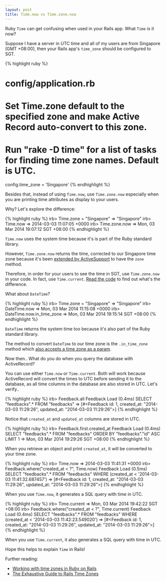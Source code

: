 ```yaml
---
layout: post
title: Time.now vs Time.zone.now
---
```


Ruby `Time` can get confusing when used in your Rails app. What `Time` is it now?

Suppose I have a server in UTC time and all of my users are from Singapore (GMT +08:00),
then your Rails app's `time_zone` should be configured to SGT.

{% highlight ruby %}
# config/application.rb

# Set Time.zone default to the specified zone and make Active Record auto-convert to this zone.
# Run "rake -D time" for a list of tasks for finding time zone names. Default is UTC.
config.time_zone = 'Singapore'
{% endhighlight %}

Besides that, instead of using `Time.now`, use `Time.zone.now` especially when
you are printing time attributes as display to your users.

Why? Let's explore the difference:

{% highlight ruby %}
irb> Time.zone = "Singapore"
=> "Singapore"
irb> Time.now
=> 2014-03-03 11:07:05 +0000
irb> Time.zone.now
=> Mon, 03 Mar 2014 19:07:12 SGT +08:00
{% endhighlight %}

`Time.now` uses the system time because it's is part of the Ruby standard library.

However, `Time.zone.now` returns the time, corrected to our Singapore time zone
because it's been [extended by ActiveSupport](https://github.com/rails/rails/blob/master/activesupport/lib/active_support/core_ext/time/zones.rb#L11) to have the `zone` method.

Therefore, in order for your users to see the time in SGT, use `Time.zone.now` in your code. In fact, use `Time.current`. [Read the code](https://github.com/rails/rails/blob/master/activesupport/lib/active_support/core_ext/time/calculations.rb#L29) to find out what's the difference.

What about `DateTime`?

{% highlight ruby %}
irb> Time.zone = "Singapore"
=> "Singapore"
irb> DateTime.now
=> Mon, 03 Mar 2014 11:15:08 +0000
irb> DateTime.now.in_time_zone
=> Mon, 03 Mar 2014 19:15:14 SGT +08:00
{% endhighlight %}

`DateTime` returns the system time too because it's also part of the Ruby standard library.

The method to convert `DateTime` to our time zone is the `.in_time_zone` method which [also accepts a time zone as a param](https://github.com/rails/rails/blob/master/activesupport/lib/active_support/core_ext/date_and_time/zones.rb#L19).

Now then.. What do you do when you query the database with ActiveRecord?

You can use either `Time.now` or `Time.current`.
Both will work because ActiveRecord will convert the times to UTC before sending it to the database,
as all time columns in the database are also stored in UTC. Let's verify..

{% highlight ruby %}
irb> Feedback.all
  Feedback Load (0.4ms)  SELECT "feedbacks".* FROM "feedbacks"
=> [#<Feedback id: 1, created_at: "2014-03-03 11:29:26", updated_at: "2014-03-03 11:29:26">]
{% endhighlight %}

Notice that `created_at` and `updated_at` columns are stored in UTC.

{% highlight ruby %}
irb> Feedback.first.created_at
  Feedback Load (0.4ms)  SELECT "feedbacks".* FROM "feedbacks" ORDER BY "feedbacks"."id" ASC LIMIT 1
=> Mon, 03 Mar 2014 19:29:26 SGT +08:00
{% endhighlight %}

When you retrieve an object and print `created_at`, it will be converted to your time zone.

{% highlight ruby %}
irb> Time.now
=> 2014-03-03 11:41:31 +0000
irb> Feedback.where("created_at < ?", Time.now)
  Feedback Load (0.5ms)  SELECT "feedbacks".* FROM "feedbacks" WHERE (created_at < '2014-03-03 11:41:32.687457')
=> [#<Feedback id: 1, created_at: "2014-03-03 11:29:26", updated_at: "2014-03-03 11:29:26">]
{% endhighlight %}

When you use `Time.now`, it generates a SQL query with time in UTC.

{% highlight ruby %}
irb> Time.current
=> Mon, 03 Mar 2014 19:42:22 SGT +08:00
irb> Feedback.where("created_at < ?", Time.current)
  Feedback Load (0.4ms)  SELECT "feedbacks".* FROM "feedbacks" WHERE (created_at < '2014-03-03 11:42:23.549020')
=> [#<Feedback id: 1, created_at: "2014-03-03 11:29:26", updated_at: "2014-03-03 11:29:26">]
{% endhighlight %}

When you use `Time.current`, it also generates a SQL query with time in UTC.

Hope this helps to explain `Time` in Rails!

Further reading:

- [Working with time zones in Ruby on Rails](http://www.elabs.se/blog/36-working-with-time-zones-in-ruby-on-rails)
- [The Exhaustive Guide to Rails Time Zones](http://danilenko.org/2012/7/6/rails_timezones/)
